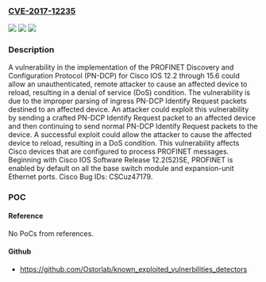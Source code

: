 ### [CVE-2017-12235](https://cve.mitre.org/cgi-bin/cvename.cgi?name=CVE-2017-12235)
![](https://img.shields.io/static/v1?label=Product&message=Cisco%20IOS&color=blue)
![](https://img.shields.io/static/v1?label=Version&message=n%2Fa&color=blue)
![](https://img.shields.io/static/v1?label=Vulnerability&message=CWE-20&color=brighgreen)

### Description

A vulnerability in the implementation of the PROFINET Discovery and Configuration Protocol (PN-DCP) for Cisco IOS 12.2 through 15.6 could allow an unauthenticated, remote attacker to cause an affected device to reload, resulting in a denial of service (DoS) condition. The vulnerability is due to the improper parsing of ingress PN-DCP Identify Request packets destined to an affected device. An attacker could exploit this vulnerability by sending a crafted PN-DCP Identify Request packet to an affected device and then continuing to send normal PN-DCP Identify Request packets to the device. A successful exploit could allow the attacker to cause the affected device to reload, resulting in a DoS condition. This vulnerability affects Cisco devices that are configured to process PROFINET messages. Beginning with Cisco IOS Software Release 12.2(52)SE, PROFINET is enabled by default on all the base switch module and expansion-unit Ethernet ports. Cisco Bug IDs: CSCuz47179.

### POC

#### Reference
No PoCs from references.

#### Github
- https://github.com/Ostorlab/known_exploited_vulnerbilities_detectors

